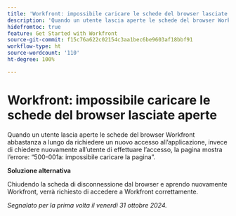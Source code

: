 ```yaml
---
title: 'Workfront: impossibile caricare le schede del browser lasciate aperte'
description: 'Quando un utente lascia aperte le schede del browser Workfront abbastanza a lungo da richiedere un nuovo accesso all’applicazione, invece di chiedere nuovamente all’utente di effettuare l’accesso, la pagina mostra l’errore: “500-001a: impossibile caricare la pagina”. '
hidefromtoc: true
feature: Get Started with Workfront
source-git-commit: f15c76a622c02154c3aa1bec6be9603af18bbf91
workflow-type: ht
source-wordcount: '110'
ht-degree: 100%

---
```


# Workfront: impossibile caricare le schede del browser lasciate aperte

Quando un utente lascia aperte le schede del browser Workfront abbastanza a lungo da richiedere un nuovo accesso all’applicazione, invece di chiedere nuovamente all’utente di effettuare l’accesso, la pagina mostra l’errore: “500-001a: impossibile caricare la pagina”.

**Soluzione alternativa**

Chiudendo la scheda di disconnessione dal browser e aprendo nuovamente Workfront, verrà richiesto di accedere a Workfront correttamente.

_Segnalato per la prima volta il venerdì 31 ottobre 2024._
